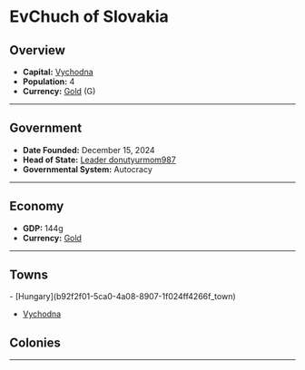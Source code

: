 <!--UNDEDITED FILE, remove this entire line if this file has been edited!-->
# <!--NAME-->EvChuch of Slovakia<!--NAME-->

## Overview

- **Capital:** <!--CAPITAL_LINK-->[Vychodna](0285a3b4-e5c0-450a-ad3e-c1a8b041a9b6_town)<!--CAPITAL_LINK-->
- **Population:** <!--POPULATION-->4<!--POPULATION-->
- **Currency:** <!--CURRENCY_LINK-->[Gold](Gold_currency)<!--CURRENCY_LINK--> (<!--CURRENCY_ABV-->G<!--CURRENCY_ABV-->)

---

## Government

- **Date Founded:** <!--FOUNDED-->December 15, 2024<!--FOUNDED-->
- **Head of State:** <!--LEADER_TITLE_LINK-->[Leader donutyurmom987](donutyurmom987_user)<!--LEADER_TITLE_LINK-->
- **Governmental System:** <!--GOVERNMENT-->Autocracy<!--GOVERNMENT-->

---

## Economy

- **GDP:** <!--GDP-->144g<!--GDP-->
- **Currency:** <!--CURRENCY_LINK-->[Gold](Gold_currency)<!--CURRENCY_LINK-->

---

## Towns

<!--TOWNS-->- [Hungary](b92f2f01-5ca0-4a08-8907-1f024ff4266f_town)
- [Vychodna](0285a3b4-e5c0-450a-ad3e-c1a8b041a9b6_town)<!--TOWNS-->

## Colonies

<!--COLONIES--><!--COLONIES-->

---